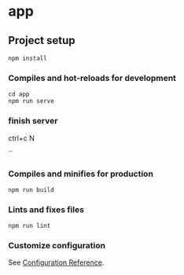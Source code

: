 # app

## Project setup
```
npm install
```

### Compiles and hot-reloads for development
```
cd app
npm run serve

```
### finish server
ctrl+c N

``

### Compiles and minifies for production
```
npm run build
```

### Lints and fixes files
```
npm run lint
```

### Customize configuration
See [Configuration Reference](https://cli.vuejs.org/config/).
